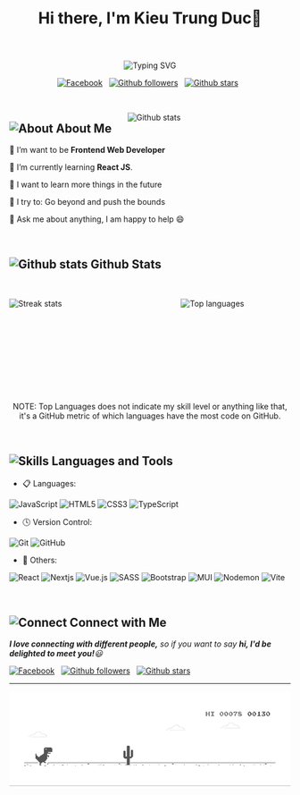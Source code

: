 # <p align="center"><b>Hi there, I'm Kieu Trung Duc👋</b></p>

<br>

<div align="center">

![Typing SVG](https://readme-typing-svg.herokuapp.com?font=ROBOT&size=25&color=39FF14&background=000000&center=true&vCenter=true&width=490&lines=%3E+Welcome+to+my+GitHub+profile...!)

<a href="https://www.facebook.com/profile.php?id=100028700946472"><img src="https://img.shields.io/badge/MANXOAN-Facebook-blue" alt="Facebook" /></a>&nbsp;&nbsp;
<a href="https://github.com/MANXOAN?tab=followers"><img src="https://img.shields.io/github/followers/MANXOAN?style=social" alt="Github followers" /></a>&nbsp;&nbsp;
<a href="https://github.com/MANXOAN?tab=repositories"><img src="https://img.shields.io/github/stars/MANXOAN?affiliations=OWNER&style=social" alt="Github stars" /></a>&nbsp;&nbsp;


</div>

<br>
<p>

<img align="right" width="58%" src="https://github-readme-stats.vercel.app/api?username=MANXOAN&show_icons=true&theme=dracula&rank_icon=github&line_height=30px" alt="Github stats">

</P>

## <img width="25" src="https://c.tenor.com/NCRHhqkXrJYAAAAi/programmers-go-internet.gif" alt="About"> <b>About Me</b>

🔭 I’m want to be <strong>Frontend Web Developer</strong>

🌱 I’m currently learning <strong>React JS</strong>.

🥅 I want to learn more things in the future

🧗 I try to: Go beyond and push the bounds

💬 Ask me about anything, I am happy to help :smile:

<br>

## <img width="25" src="https://media.giphy.com/media/iY8CRBdQXODJSCERIr/giphy.gif" alt="Github stats"> <b>Github Stats</b>

<br>

<p>
<p>
  <img align="left" width="54%" src="https://github-readme-streak-stats.herokuapp.com/?user=MANXOAN&theme=dracula&fire=FF801F" alt="Streak stats">
  <img align="right" width="39%" src="https://github-readme-stats.vercel.app/api/top-langs/?username=MANXOAN&size_weight=0.5&count_weight=0.5&layout=compact&theme=dracula&hide=" alt="Top languages">
</p>

</p>

<br><br><br><br><br><br><br><br><br><br>

<p align="center">
  NOTE: Top Languages does not indicate my skill level or anything like that, it's a GitHub metric of which languages have the most code on GitHub.
</p>

<br>

## <img width ="25" src="https://media2.giphy.com/media/QssGEmpkyEOhBCb7e1/giphy.gif?cid=ecf05e47a0n3gi1bfqntqmob8g9aid1oyj2wr3ds3mg700bl&rid=giphy.gif" alt="Skills"><b> Languages and Tools</b>

-   📋 Languages:

![JavaScript](https://img.shields.io/badge/javascript-%23323330.svg?style=for-the-badge&logo=javascript&logoColor=%23F7DF1E)
![HTML5](https://img.shields.io/badge/html5-%23E34F26.svg?style=for-the-badge&logo=html5&logoColor=white)
![CSS3](https://img.shields.io/badge/css3-%231572B6.svg?style=for-the-badge&logo=css3&logoColor=white)
![TypeScript](https://img.shields.io/badge/typescript-%23007ACC.svg?style=for-the-badge&logo=typescript&logoColor=white)

-   🕓 Version Control:

![Git](https://img.shields.io/badge/git-%23F05033.svg?style=for-the-badge&logo=git&logoColor=white)
![GitHub](https://img.shields.io/badge/github-%23121011.svg?style=for-the-badge&logo=github&logoColor=white)

-   🥅 Others:

![React](https://img.shields.io/badge/react-%2320232a.svg?style=for-the-badge&logo=react&logoColor=%2361DAFB)
![Nextjs](https://img.shields.io/badge/Next.js-%23000000.svg?style=for-the-badge&logo=nextdotjs&logoColor=white)
![Vue.js](https://img.shields.io/badge/vuejs-%2335495e.svg?style=for-the-badge&logo=vuedotjs&logoColor=%234FC08D)
![SASS](https://img.shields.io/badge/SASS-hotpink.svg?style=for-the-badge&logo=SASS&logoColor=white)
![Bootstrap](https://img.shields.io/badge/bootstrap-%238511FA.svg?style=for-the-badge&logo=bootstrap&logoColor=white)
![MUI](https://img.shields.io/badge/MUI-%230081CB.svg?style=for-the-badge&logo=mui&logoColor=white)
![Nodemon](https://img.shields.io/badge/NODEMON-%23323330.svg?style=for-the-badge&logo=nodemon&logoColor=%BBDEAD)
![Vite](https://img.shields.io/badge/vite-%23646CFF.svg?style=for-the-badge&logo=vite&logoColor=white)

<br>

## <img width='30' src="https://media.giphy.com/media/LnQjpWaON8nhr21vNW/giphy.gif" alt="Connect"> <b>Connect with Me</b>

<em><b>I love connecting with different people,</b> so if you want to say <b>hi, I'd be delighted to meet you!</b>😃</em>

<a href="https://www.facebook.com/profile.php?id=100028700946472"><img src="https://img.shields.io/badge/MANXOAN-Facebook-blue" alt="Facebook" /></a>&nbsp;&nbsp;
<a href="https://github.com/MANXOAN?tab=followers"><img src="https://img.shields.io/github/followers/MANXOAN?style=social" alt="Github followers" /></a>&nbsp;&nbsp;
<a href="https://github.com/MANXOAN?tab=repositories"><img src="https://img.shields.io/github/stars/MANXOAN?affiliations=OWNER&style=social" alt="Github stars" /></a>&nbsp;&nbsp;


---

![Dino](https://raw.githubusercontent.com/sanket9006/sanket9006/master/dino.gif)

